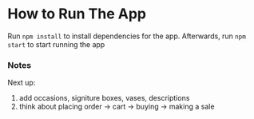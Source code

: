 # How to Run The App

Run `npm install` to install dependencies for the app. Afterwards, run `npm start` to
start running the app

### Notes

Next up:
1. add occasions, signiture boxes, vases, descriptions
2. think about placing order -> cart -> buying -> making a sale
